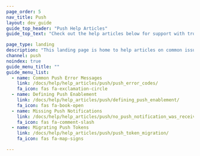 ```yaml
---
page_order: 5
nav_title: Push
layout: dev_guide
guide_top_header: "Push Help Articles"
guide_top_text: "Check out the help articles below for support with troubleshooting common issues with push messages. <br><br> Learn more about how to maximize and mobilize your audience outreach in the <a href='/docs/api/basics/'>Push</a> section!"

page_type: landing
description: "This landing page is home to help articles on common issues with push messages."
channel: push
noindex: true
guide_menu_title: ""
guide_menu_list:
  - name: Common Push Error Messages
    link: /docs/help/help_articles/push/push_error_codes/
    fa_icon: fas fa-exclamation-circle
  - name: Defining Push Enablement
    link: /docs/help/help_articles/push/defining_push_enablement/
    fa_icon: fas fa-book-open
  - name: Missing Push Notifications
    link: /docs/help/help_articles/push/no_push_notification_was_received/
    fa_icon: fas fa-comment-slash
  - name: Migrating Push Tokens
    link: /docs/help/help_articles/push/push_token_migration/
    fa_icon: fas fa-map-signs

---
```

